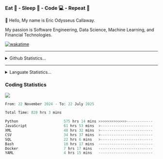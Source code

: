 <h3>Eat 🍴 - Sleep 🛌 - Code 💻 - Repeat 🔁</h3>

👋 Hello, My name is Eric Odysseus Callaway.

My passion is Software Engineering, Data Science, Machine Learning, and Financial Technologies.

[![wakatime](https://wakatime.com/badge/user/6717695f-6a13-47e3-aa16-c813e12c0985.svg)](https://wakatime.com/@6717695f-6a13-47e3-aa16-c813e12c0985)
<hr>
<details>
  <summary>
    Github Statistics...
  </summary>
    <p align="center">
      <img src="https://github-readme-stats.vercel.app/api?username=EricCallaway&show_icons=true"/>
    </p>
</details>
</hr>

<hr>
<details>
  <summary>
    Languate Statistics...
  </summary>
    <p align="center">
      <img src="https://wakatime.com/share/@Odysseus/6fc7c863-6fba-4e57-a6af-ed1f2fa8d560.svg"/>
    </p>
</details>
</hr>


<h3>Coding Statistics</h3>
<img src="https://wakatime.com/share/@Odysseus/5e02c832-9cc5-49a3-8f4c-bd2647d78fca.svg"/>
<!--START_SECTION:waka-->

```python
From: 22 November 2024 - To: 22 July 2025

Total Time: 820 hrs 3 mins

Python                     575 hrs 14 mins >>>>>>>>>>>>>------------   52.90 %
JavaScript                 61 hrs 53 mins  >------------------------   05.69 %
XML                        48 hrs 32 mins  >------------------------   04.46 %
CSV                        34 hrs 37 mins  >------------------------   03.18 %
SQL                        22 hrs 6 mins   >------------------------   02.03 %
Bash                       10 hrs 17 mins  -------------------------   00.95 %
Docker                     7 hrs 17 mins   -------------------------   00.67 %
YAML                       4 hrs 15 mins   -------------------------   00.39 %
```

<!--END_SECTION:waka-->
